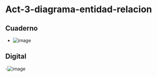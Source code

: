 # Act-3-diagrama-entidad-relacion
## Cuaderno
- ![image](https://github.com/user-attachments/assets/c813ae26-c9e2-458c-acd2-9f6928623bbf)
## Digital
-![image](https://github.com/user-attachments/assets/c50d7687-f1e6-4f96-889c-144471293a5a)


